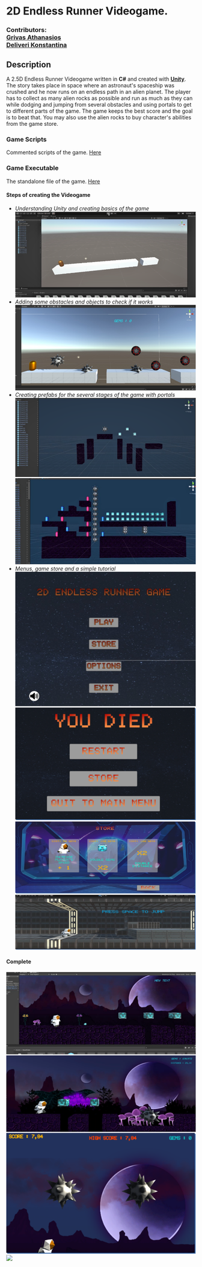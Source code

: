 # 2D Endless Runner Videogame.
### Contributors:<br> [Grivas Athanasios](https://github.com/p17griv1)<br>[Deliveri Konstantina](https://github.com/konstantinadeliveri)

## Description
A 2.5D Endless Runner Videogame written in **C#** and created with [**Unity**](https://unity.com/).<br> The story takes place in space where an astronaut's spaceship was crushed and he now runs on an endless path in an alien planet. The player has to collect as many alien rocks as possible and run as much as they can while dodging and jumping from several obstacles and using portals to get to different parts of the game. The game keeps the best score and the goal is to beat that. You may also use the alien rocks to buy character's abilities from the game store.
<br>
### Game Scripts
Commented scripts of the game. [Here](./2D_endless_runner_files/Assets/Scripts)

### Game Executable
The standalone file of the game. [Here](./2d_endless_runner_standalone)
<br>

#### Steps of creating the Videogame
* _Understanding Unity and creating basics of the game_<br>
![](img/Picture.png) <br>
* _Adding some obstacles and objects to check if it works_<br>
![](img/Picture1.png) <br>
* _Creating prefabs for the several stages of the game with portals_<br>
![](img/Picture2.png)
![](img/Picture3.png) <br>
* _Menus, game store and a simple tutorial_<br>
![](img/Picture4.png)
![](img/Picture8.png)
![](img/Picture9.png)
![](img/Picture10.png)<br>

#### Complete 
![](img/Picture5.png)
![](img/Picture6.png)
![](img/Picture7.png)
<br>
![](img/Picture11.gif)
